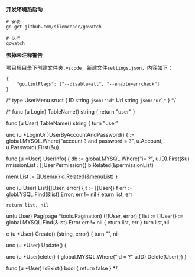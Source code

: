 **开发环境热启动**

```
# 安装
go get github.com/silenceper/gowatch

# 执行
gowatch
```

**去掉未注释警告**

项目根目录下创建文件夹`.vscode`，新建文件`settings.json`，内容如下：

```
{
    "go.lintFlags": ["--disable=all", "--enable=errcheck"]
}
```


/* type UserMenu sruct {
	ID  string `json:"id"`
	Url string `json:"url"`
} */




/*
func (u Login) TableName() string {
	return "user"
}

func (u User) TableName() string {
	turn "user"


unc (u *LoginUr )UserByAccountAndPassword() {
	:= global.MYSQL.Where("account  ? and password = ?", u.Account, u.Password).First(&u)



func (u *User) UserInfo( {
	db := global.MYSQL.Where("i= ?", u.ID).First(&u)
	rmissionList : []UserPermission{}
b.Related(&permissionList)

menuList := []Usenu{}
	d.Related(&menuList)
}

unc (u User) List([]User, error) {
	t := []User{}
f err := globl.YSQL.Find(&list).Error; err != nil {
	eturn list, err

	return list, nil


un(u User) Pag(page *tools.Pagination) ([]User, error) {
	list := []User{}
	 := global.MYSQL.Find(&list).Error
 err != nil {
	eturn list, err
}
	turn list,nil


c (u *User) Create() (string, error) {
	turn "", nil


unc (u *User) Update() {



unc (u *User)elete() {
	 global.MYSQL.Where("id = ?" u.ID).Delete(User{})
}

func (u *User) IsExist() bool {
	return false
}
*/
